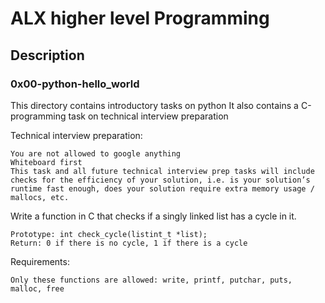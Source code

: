 # ALX higher level Programming
## Description
### 0x00-python-hello_world
This directory contains introductory tasks on python
It also contains a C-programming task on technical interview preparation

Technical interview preparation:

	You are not allowed to google anything
	Whiteboard first
	This task and all future technical interview prep tasks will include checks for the efficiency of your solution, i.e. is your solution’s runtime fast enough, does your solution require extra memory usage / mallocs, etc.

Write a function in C that checks if a singly linked list has a cycle in it.

	Prototype: int check_cycle(listint_t *list);
	Return: 0 if there is no cycle, 1 if there is a cycle

Requirements:

	Only these functions are allowed: write, printf, putchar, puts, malloc, free
